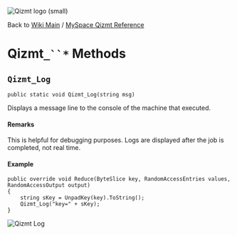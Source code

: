 <a href='Hidden comment: Image:'></a><img src='http://qizmt.googlecode.com/svn/wiki/images/Qizmt_logo_small.png' alt='Qizmt logo (small)' />

Back to <a href='Hidden comment: Link:'></a>[Wiki Main](Main.md) / [MySpace Qizmt Reference](MySpaceQizmtReference.md)



# Qizmt`_``*` Methods #


## `Qizmt_Log` ##
`public static void Qizmt_Log(string msg)`

Displays a message line to the console of the machine that executed.
#### Remarks ####
This is helpful for debugging purposes.  Logs are displayed after the job is completed, not real time.

#### Example ####
```
public override void Reduce(ByteSlice key, RandomAccessEntries values, RandomAccessOutput output)
{
    string sKey = UnpadKey(key).ToString();
    Qizmt_Log("key=" + sKey);
} 
```


<img src='http://qizmt.googlecode.com/svn/wiki/images/Qizmt_Log.png' alt='Qizmt Log' />
